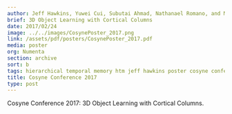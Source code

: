 ```yaml
---
author: Jeff Hawkins, Yuwei Cui, Subutai Ahmad, Nathanael Romano, and Marcus Lewis
brief: 3D Object Learning with Cortical Columns
date: 2017/02/24
image: ../../images/CosynePoster_2017.png
link: /assets/pdf/posters/CosynePoster_2017.pdf
media: poster
org: Numenta
section: archive
sort: b
tags: hierarchical temporal memory htm jeff hawkins poster cosyne conference pdf
title: Cosyne Conference 2017
type: post
---
```


Cosyne Conference 2017: 3D Object Learning with Cortical Columns.
